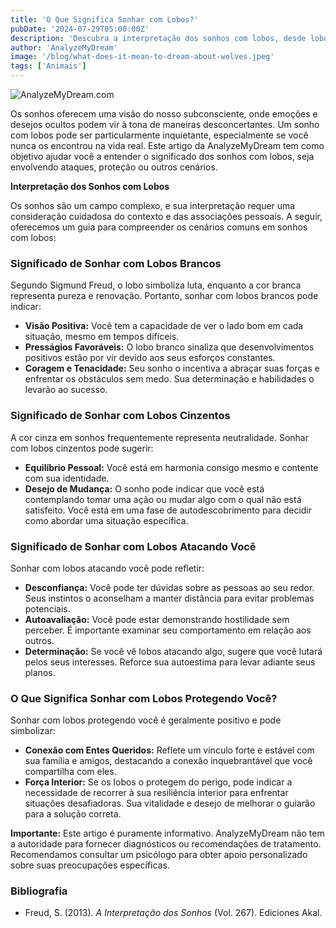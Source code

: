 ```yaml
---
title: 'O Que Significa Sonhar com Lobos?'
pubDate: '2024-07-29T05:00:00Z'
description: 'Descubra a interpretação dos sonhos com lobos, desde lobos brancos até lobos que atacam ou protegem. Aprenda o que esses sonhos simbolizam e como podem refletir seu estado emocional.'
author: 'AnalyzeMyDream'
image: '/blog/what-does-it-mean-to-dream-about-wolves.jpeg'
tags: ['Animais']
---
```


![AnalyzeMyDream.com](/blog/what-does-it-mean-to-dream-about-wolves.jpeg)


Os sonhos oferecem uma visão do nosso subconsciente, onde emoções e desejos ocultos podem vir à tona de maneiras desconcertantes. Um sonho com lobos pode ser particularmente inquietante, especialmente se você nunca os encontrou na vida real. Este artigo da AnalyzeMyDream tem como objetivo ajudar você a entender o significado dos sonhos com lobos, seja envolvendo ataques, proteção ou outros cenários.

**Interpretação dos Sonhos com Lobos**

Os sonhos são um campo complexo, e sua interpretação requer uma consideração cuidadosa do contexto e das associações pessoais. A seguir, oferecemos um guia para compreender os cenários comuns em sonhos com lobos:

### Significado de Sonhar com Lobos Brancos

Segundo Sigmund Freud, o lobo simboliza luta, enquanto a cor branca representa pureza e renovação. Portanto, sonhar com lobos brancos pode indicar:

- **Visão Positiva:** Você tem a capacidade de ver o lado bom em cada situação, mesmo em tempos difíceis.
- **Presságios Favoráveis:** O lobo branco sinaliza que desenvolvimentos positivos estão por vir devido aos seus esforços constantes.
- **Coragem e Tenacidade:** Seu sonho o incentiva a abraçar suas forças e enfrentar os obstáculos sem medo. Sua determinação e habilidades o levarão ao sucesso.

### Significado de Sonhar com Lobos Cinzentos

A cor cinza em sonhos frequentemente representa neutralidade. Sonhar com lobos cinzentos pode sugerir:

- **Equilíbrio Pessoal:** Você está em harmonia consigo mesmo e contente com sua identidade.
- **Desejo de Mudança:** O sonho pode indicar que você está contemplando tomar uma ação ou mudar algo com o qual não está satisfeito. Você está em uma fase de autodescobrimento para decidir como abordar uma situação específica.

### Significado de Sonhar com Lobos Atacando Você

Sonhar com lobos atacando você pode refletir:

- **Desconfiança:** Você pode ter dúvidas sobre as pessoas ao seu redor. Seus instintos o aconselham a manter distância para evitar problemas potenciais.
- **Autoavaliação:** Você pode estar demonstrando hostilidade sem perceber. É importante examinar seu comportamento em relação aos outros.
- **Determinação:** Se você vê lobos atacando algo, sugere que você lutará pelos seus interesses. Reforce sua autoestima para levar adiante seus planos.

### O Que Significa Sonhar com Lobos Protegendo Você?

Sonhar com lobos protegendo você é geralmente positivo e pode simbolizar:

- **Conexão com Entes Queridos:** Reflete um vínculo forte e estável com sua família e amigos, destacando a conexão inquebrantável que você compartilha com eles.
- **Força Interior:** Se os lobos o protegem do perigo, pode indicar a necessidade de recorrer à sua resiliência interior para enfrentar situações desafiadoras. Sua vitalidade e desejo de melhorar o guiarão para a solução correta.

**Importante:** Este artigo é puramente informativo. AnalyzeMyDream não tem a autoridade para fornecer diagnósticos ou recomendações de tratamento. Recomendamos consultar um psicólogo para obter apoio personalizado sobre suas preocupações específicas.

### Bibliografia

- Freud, S. (2013). *A Interpretação dos Sonhos* (Vol. 267). Ediciones Akal.
